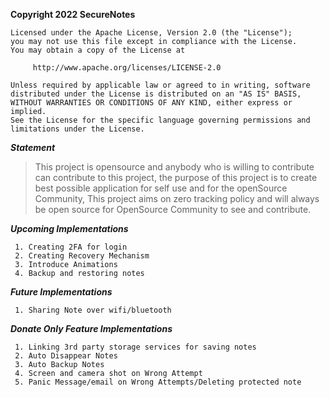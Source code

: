

**Copyright 2022 SecureNotes**

	Licensed under the Apache License, Version 2.0 (the "License");
	you may not use this file except in compliance with the License.
	You may obtain a copy of the License at

	     http://www.apache.org/licenses/LICENSE-2.0

	Unless required by applicable law or agreed to in writing, software
	distributed under the License is distributed on an "AS IS" BASIS,
	WITHOUT WARRANTIES OR CONDITIONS OF ANY KIND, either express or implied.
	See the License for the specific language governing permissions and
	limitations under the License.

***Statement***


> This project is opensource and anybody who is willing to contribute
> can contribute to this project,  the purpose of this project is to
> create best possible application for self use and for the openSource 
> Community, This project aims on zero tracking policy and will always
> be open source for OpenSource Community to see and contribute.

***Upcoming Implementations***

	 1. Creating 2FA for login
	 2. Creating Recovery Mechanism
	 3. Introduce Animations
	 4. Backup and restoring notes

***Future Implementations***

	    

	 1. Sharing Note over wifi/bluetooth


***Donate Only Feature Implementations***

	 1. Linking 3rd party storage services for saving notes
	 2. Auto Disappear Notes
	 3. Auto Backup Notes
	 4. Screen and camera shot on Wrong Attempt
	 5. Panic Message/email on Wrong Attempts/Deleting protected note
